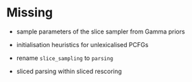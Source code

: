 # Missing

* sample parameters of the slice sampler from Gamma priors

* initialisation heuristics for unlexicalised PCFGs

* rename `slice_sampling` to `parsing`

* sliced parsing within sliced rescoring

